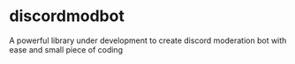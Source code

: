 # discordmodbot
A powerful library under development to create discord moderation bot with ease and small piece of coding
